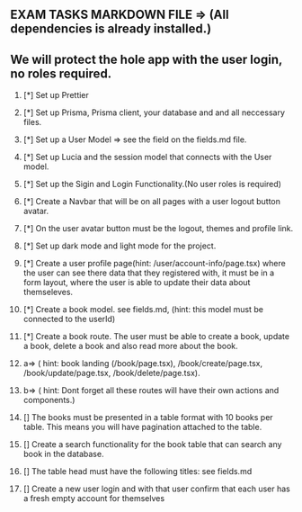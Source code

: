 
## EXAM TASKS MARKDOWN FILE => (All dependencies is already installed.)

## We will protect the hole app with the user login, no roles required.

1.  [*] Set up Prettier

2.  [*] Set up Prisma, Prisma client, your database and and all neccessary files.

3.  [*] Set up a User Model => see the field on the fields.md file.

4.  [*] Set up Lucia and the session model that connects with the User model.

5.  [*] Set up the Sigin and Login Functionality.(No user roles is required)

6.  [*] Create a Navbar that will be on all pages with a user logout button
    avatar.

7.  [*] On the user avatar button must be the logout, themes and profile link.

8.  [*] Set up dark mode and light mode for the project.

9.  [*] Create a user profile page(hint: /user/account-info/page.tsx) where the
    user can see there data that they registered with, it must be in a form
    layout, where the user is able to update their data about themseleves.

10. [*] Create a book model. see fields.md, (hint: this model must be connected
    to the userId)

11. [*] Create a book route. The user must be able to create a book, update a
    book, delete a book and also read more about the book.

12. a=> ( hint: book landing (/book/page.tsx), /book/create/page.tsx,
    /book/update/page.tsx, /book/delete/page.tsx).

13. b=> ( hint: Dont forget all these routes will have their own actions and
    components.)

14. [] The books must be presented in a table format with 10 books per table.
    This means you will have pagination attached to the table.

15. [] Create a search functionality for the book table that can search any book
    in the database.

16. [] The table head must have the following titles: see fields.md

17. [] Create a new user login and with that user confirm that each user has a
    fresh empty account for themselves